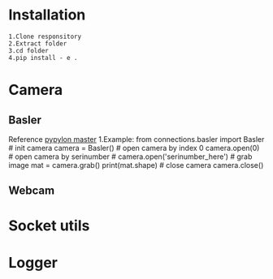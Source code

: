 # Installation
    1.Clone responsitory
    2.Extract folder
    3.cd folder
    4.pip install - e .
# Camera
## Basler
Reference [pypylon master](https://github.com/basler/pypylon/)
    1.Example:
        from connections.basler import Basler
        # init camera
        camera = Basler()
        # open camera by index 0
        camera.open(0)
        # open camera by serinumber
        # camera.open('serinumber_here')
        # grab image
        mat = camera.grab()
        print(mat.shape)
        # close camera
        camera.close()
## Webcam
# Socket utils
# Logger